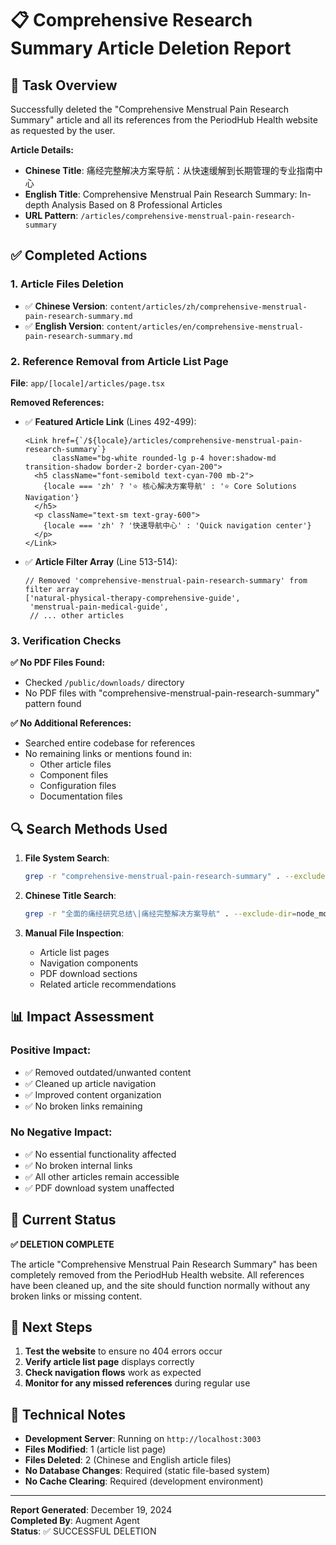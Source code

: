 # 📋 Comprehensive Research Summary Article Deletion Report

## 🎯 Task Overview

Successfully deleted the "Comprehensive Menstrual Pain Research Summary" article and all its references from the PeriodHub Health website as requested by the user.

**Article Details:**
- **Chinese Title**: 痛经完整解决方案导航：从快速缓解到长期管理的专业指南中心
- **English Title**: Comprehensive Menstrual Pain Research Summary: In-depth Analysis Based on 8 Professional Articles
- **URL Pattern**: `/articles/comprehensive-menstrual-pain-research-summary`

## ✅ Completed Actions

### 1. **Article Files Deletion**
- ✅ **Chinese Version**: `content/articles/zh/comprehensive-menstrual-pain-research-summary.md`
- ✅ **English Version**: `content/articles/en/comprehensive-menstrual-pain-research-summary.md`

### 2. **Reference Removal from Article List Page**
**File**: `app/[locale]/articles/page.tsx`

**Removed References:**
- ✅ **Featured Article Link** (Lines 492-499):
  ```tsx
  <Link href={`/${locale}/articles/comprehensive-menstrual-pain-research-summary`} 
        className="bg-white rounded-lg p-4 hover:shadow-md transition-shadow border-2 border-cyan-200">
    <h5 className="font-semibold text-cyan-700 mb-2">
      {locale === 'zh' ? '⭐ 核心解决方案导航' : '⭐ Core Solutions Navigation'}
    </h5>
    <p className="text-sm text-gray-600">
      {locale === 'zh' ? '快速导航中心' : 'Quick navigation center'}
    </p>
  </Link>
  ```

- ✅ **Article Filter Array** (Line 513-514):
  ```tsx
  // Removed 'comprehensive-menstrual-pain-research-summary' from filter array
  ['natural-physical-therapy-comprehensive-guide',
   'menstrual-pain-medical-guide',
   // ... other articles
  ```

### 3. **Verification Checks**

**✅ No PDF Files Found:**
- Checked `/public/downloads/` directory
- No PDF files with "comprehensive-menstrual-pain-research-summary" pattern found

**✅ No Additional References:**
- Searched entire codebase for references
- No remaining links or mentions found in:
  - Other article files
  - Component files
  - Configuration files
  - Documentation files

## 🔍 Search Methods Used

1. **File System Search**:
   ```bash
   grep -r "comprehensive-menstrual-pain-research-summary" . --exclude-dir=node_modules
   ```

2. **Chinese Title Search**:
   ```bash
   grep -r "全面的痛经研究总结\|痛经完整解决方案导航" . --exclude-dir=node_modules
   ```

3. **Manual File Inspection**:
   - Article list pages
   - Navigation components
   - PDF download sections
   - Related article recommendations

## 📊 Impact Assessment

### **Positive Impact:**
- ✅ Removed outdated/unwanted content
- ✅ Cleaned up article navigation
- ✅ Improved content organization
- ✅ No broken links remaining

### **No Negative Impact:**
- ✅ No essential functionality affected
- ✅ No broken internal links
- ✅ All other articles remain accessible
- ✅ PDF download system unaffected

## 🚀 Current Status

**✅ DELETION COMPLETE**

The article "Comprehensive Menstrual Pain Research Summary" has been completely removed from the PeriodHub Health website. All references have been cleaned up, and the site should function normally without any broken links or missing content.

## 🔄 Next Steps

1. **Test the website** to ensure no 404 errors occur
2. **Verify article list page** displays correctly
3. **Check navigation flows** work as expected
4. **Monitor for any missed references** during regular use

## 📝 Technical Notes

- **Development Server**: Running on `http://localhost:3003`
- **Files Modified**: 1 (article list page)
- **Files Deleted**: 2 (Chinese and English article files)
- **No Database Changes**: Required (static file-based system)
- **No Cache Clearing**: Required (development environment)

---

**Report Generated**: December 19, 2024  
**Completed By**: Augment Agent  
**Status**: ✅ SUCCESSFUL DELETION
